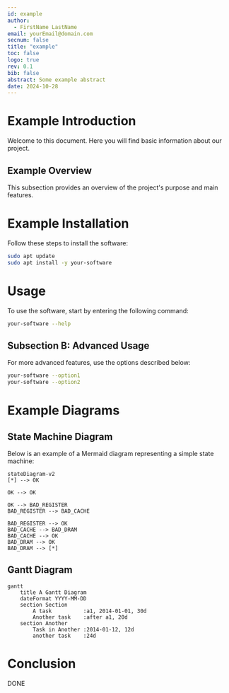 ```yaml
---
id: example
author:
  - FirstName LastName
email: yourEmail@domain.com
secnum: false
title: "example"
toc: false
logo: true
rev: 0.1
bib: false
abstract: Some example abstract
date: 2024-10-28
---
```


# Example Introduction

Welcome to this document. Here you will find basic information about our project.

## Example Overview

This subsection provides an overview of the project's purpose and main features.

# Example Installation

Follow these steps to install the software:

```bash
sudo apt update
sudo apt install -y your-software
```

# Usage

To use the software, start by entering the following command:

```bash
your-software --help
```

## Subsection B: Advanced Usage

For more advanced features, use the options described below:

```bash
your-software --option1
your-software --option2
```

# Example Diagrams

## State Machine Diagram

Below is an example of a Mermaid diagram representing a simple state machine:

```mermaid{.mermaid width="50%"}
stateDiagram-v2
[*] --> OK

OK --> OK

OK --> BAD_REGISTER
BAD_REGISTER --> BAD_CACHE

BAD_REGISTER --> OK
BAD_CACHE --> BAD_DRAM
BAD_CACHE --> OK
BAD_DRAM --> OK
BAD_DRAM --> [*]
```

## Gantt Diagram

```mermaid
gantt
    title A Gantt Diagram
    dateFormat YYYY-MM-DD
    section Section
        A task          :a1, 2014-01-01, 30d
        Another task    :after a1, 20d
    section Another
        Task in Another :2014-01-12, 12d
        another task    :24d
```

# Conclusion

DONE
